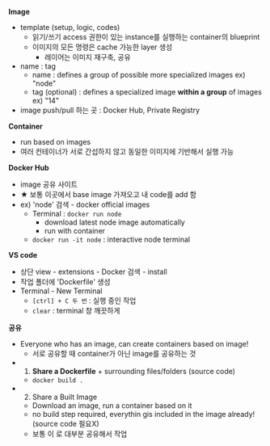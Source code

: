 <b>Image</b>
- template (setup, logic, codes)
  - 읽기/쓰기 access 권한이 있는 instance를 실행하는 container의 blueprint
  - 이미지의 모든 명령은 cache 가능한 layer 생성
    - 레이어는 이미지 재구축, 공유
- name : tag
  - name : defines a group of possible more specialized images ex) "node"
  - tag (optional) : defines a specialized image **within a group** of images ex) "14"
- image push/pull 하는 곳 : Docker Hub, Private Registry

<b>Container</b>
- run based on images
- 여러 컨테이너가 서로 간섭하지 않고 동일한 이미지에 기반해서 실행 가능

<b>Docker Hub</b>
- image 공유 사이트
- ★ 보통 이곳에서 base image 가져오고 내 code를 add 함
- ex) 'node' 검색 - docker official images
  - Terminal : `docker run node`
    - download latest node image automatically
    - run with container
  - `docker run -it node` : interactive node terminal

<b>VS code</b>
- 상단 view - extensions - Docker 검색 - install
- 작업 폴더에 'Dockerfile' 생성
- Terminal - New Terminal
  - `[ctrl] + C 두 번` : 실행 중인 작업 
  - `clear` : terminal 창 깨끗하게

<b>공유</b>
- Everyone who has an image, can create containers based on image!
  - 서로 공유할 때 container가 아닌 image를 공유하는 것
- 1) **Share a Dockerfile** + surrounding files/folders (source code)
  - `docker build .`
- 2) Share a Built Image
  - Download an image, run a container based on it
  - no build step required, everythin gis included in the image already! (source code 필요X)
  - 보통 이 로 대부분 공유해서 작업

